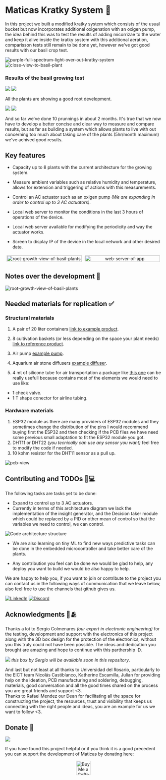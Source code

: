 # Maticas Kratky System 🌱

In this project we built a modified kratky system which consists of the usual bucket but now incorporates additional oxigenation with an oxigen pump, the idea behind this was to test the results of adding micorrizae to the water and keep it alive inside the kratky system with this additional aeration, comparisson tests still remain to be done yet, however we've got good results with our basil crop test.


![purple-full-spectrum-light-over-out-kratky-system](./docs/1.JPG)
![close-view-to-basil-plant](./docs/2.JPG)

### Results of the basil growing test
![](./docs/results-roots-1.jpg)
![](./docs/results-roots-2.jpg)

All the plants are showing a good root development.

![](./docs/results1.jpg)
![](./docs/results2.jpg)

And so far we've done 10 prunnings in about 2 months. It's true that we now have to develop a better concise and clear way to measure and compare results, but as far as building a system which allows plants to live with out concerning too much about taking care of the plants (5hr/month maximum) we've achived good results.

## Key features

- Capacity up to 8 plants with the current architecture for the growing system. 
- Measure ambient variables such as relative humidity and temperature, allows for extension and triggering of actions with this measurements.
- Control an AC actuator such as an oxigen pump _(We are expanding in order to control up to 3 AC actuators)._


- Local web server to monitor the conditions in the last 3 hours of operations of the device.
- Local web server available for modifying the periodicity and way the actuator works.
- Screen to display IP of the device in the local network and other desired data. 


<div style="display: flex; justify-content: center; align-items: center;">
  <div style="flex: 1; text-align: center; padding: 5px; height: auto; width: 45%;">
    <img src="./docs/5.JPG" alt="root-growth-view-of-basil-plants" style="width: 100%; height: auto;">
  </div>
  <div style="flex: 1; text-align: center; padding: 5px; height: auto; width: 45%;">
    <img src="./docs/web-short.gif" alt="web-server-of-app" style="width: 100%; height: auto;">
  </div>
</div>


## Notes over the development 📝
![root-growth-view-of-basil-plants](./docs/6.JPG)



## Needed materials for replication ✅
### Structural materials

1. A pair of 20 liter containers [link to example product](https://articulo.mercadolibre.com.co/MCO-861436425-set-x-10-balde-cunete-20-litros-_JM#position=3&search_layout=stack&type=item&tracking_id=a9eae8bf-e021-4639-ab13-fa13d58bef19).

2. 8 cultivation baskets (or less depending on the space your plant needs) [link to reference product](https://www.amazon.com/Hydroponic-Plastic-Cultivation-Planting-Gardening/dp/B08R8LMF6L/ref=sr_1_2?crid=33OS09TYPPLFV&dib=eyJ2IjoiMSJ9.NfalgvycNBMZZM1CF_ESWtjJ-_G-A7rY25RSB5krQUKKu4zvjQOSep1QU8vNXbIBJZi8SxxX1UX_PGTqu9Y3c_O0HlxBX3RvG88J899UqGv6HMJnEB2_HnzHph0q5utguDc6kE3GUgI9agA3PfEJ_iiaWEtEIZAs9WypR67XA2uo8wHGvai6LVUqicH2mOItq_8Ez5xifLfuTdL25kr9XqGLHVQyb09th7wc6r4y1ZBvvjbuNm3003uHhowcbKyp5Qu8dFGKMpfdHdC23SAWrEkK7mI-vT8sbuXWG8rCJaw.tj7JQEGJlyXKRcYd60H6Gh8BUas8VBsp5r49KVKrqL0&dib_tag=se&keywords=cultivation%2Bbaskets&qid=1711304922&sprefix=cultivation%2Bbaskets%2B%2Caps%2C162&sr=8-2&th=1).

3. Air pump [example pump](https://articulo.mercadolibre.com.co/MCO-828833010-motor-acuario-bomba-aire-oxigenador-pecera-sin-ruido-acuario-_JM#is_advertising=true&position=1&search_layout=stack&type=pad&tracking_id=4d639074-c1e2-48ae-9c66-dc5a935c168f&is_advertising=true&ad_domain=VQCATCORE_LST&ad_position=1&ad_click_id=MjVmMDlmNWUtZmMyNC00NzI5LTg3YzItYTk3ZTJmMmUyZjk0).


4. Aquarium air stone diffusers [example diffuser](https://www.amazon.com/Aquarium-Cylinder-Accessories-Aquariums-Hydroponics/dp/B0B5R4DPP4/ref=sr_1_1?crid=1SMPKYZOVELAB&dib=eyJ2IjoiMSJ9.bYox5_LtqWn6su9Wdz4MGksotg5drfPjVbRpfjfV-7IkkrKw_FJmMDLzeYbfXDuNSDt3veWC0XFa6AAccKDn4vQ9qUUU_1QssylXTpPmLcpmMjAbBRaPriJj0xX9hwzNj1CgQbNfhM-tdzv_dWbigJumpz4xnGMrJDGax5xlCFdexQzCXAT5YXj7lvunnvkJHUjLtX1joVtqP0F6c_U1M5tq5ApRwxZfF3eH2JOzDfbZmkIhMfIV7i76dDQLvMg87O9z_dMmFcrkJMMKWhZCCJYrFKIK8w6_JuF3CszubyE.QtLIYJUgAqKs_8v_JvBkuVRv9JHkySblDV2VH8DHTeQ&dib_tag=se&keywords=piedra+difusora+de+ox%C3%ADgeno&qid=1711305222&sprefix=piedra+difusora+de+oxigeno%2Caps%2C150&sr=8-1).

5. 4 mt of silicone tube for air transportation a package like [this one](https://www.amazon.com/Airline-Tubing-Stones-Control-Connectors/dp/B0858ZSP7K/ref=sr_1_3_sspa?crid=3TNESZ93WISKB&dib=eyJ2IjoiMSJ9.sovKH5NJyHOsVmWs2hz6Ht_xFCxORp2X05G5TDa6q2JQL-1VMc0XH-OhBPIdIPjZ2DMqbKdpTYkqdIbC02VWXG6vzabmX_h4eCJGbAI5AEbuA0WyAUsYs2vwRpNiP3D_Uj2Xd3s59SmZShHrKvqzM49QpDzE4bv0fL98o1GpvlKIro7D_Pzl-cutH3pGB4XjRDQpezad1O4Es-3m8iUo_O30XGFjgO5_aJhEMZxsqeP4P3fVncNYsYNqrbthmLjemEVkY4FUC9LfnoOSpl9v1yswrIK7IoVrgauFSmWxGwA.nyoMq-X0ltysEeeU2XZvxWpWu1KCDNhN9zuVRrFSeos&dib_tag=se&keywords=silicone+aquarium+air+tubing&qid=1711305793&sprefix=aquarium+silicone+tub%2Caps%2C180&sr=8-3-spons&sp_csd=d2lkZ2V0TmFtZT1zcF9hdGY&psc=1) can be really usefull because contains most of the elements we would need to use like:
- 1 check valve.
- 1 T shape conector for airline tubing. 

### Hardware materials

1. ESP32 module as there are many providers of ESP32 modules and they sometimes change the distribution of the pins I would recommend buying first the ESP32 and then checking if the PCB files we have need some previous small adaptation to fit the ESP32 module you got.
2. DHT11 or DHT22 _(you tecnically can use any sensor you want)_ feel free to modify the code if needed.
3. 10 kohm resistor for the DHT11 sensor as a pull up. 


![pcb-view](./docs/animation.gif)

## Contributing and TODOs 🔨💻

The following tasks are tasks yet to be done:

- Expand to control up to 3 AC actuators.
- Currently in terms of this architecture diagram we lack the implementation of the insight generator, and the Decision taker module which could be replaced by a PID or other mean of control so that the variables we need to control, we can control. 

<div style="background-color: white; display: inline-block;">
    <img src="./docs/class-diagram.svg" alt="Code architecture structure">
</div>

- We are also learning on tiny ML to find new ways predictive tasks can be done in the embedded microcontroller and take better care of the plants.

- Any contribution you feel can be done we would be glad to help, any deploy you want to build we would be also happy to help. 

We are happy to help you, if you want to join or contribute to the project you can contact us in the following ways of communication that we leave below, also feel free to use the channels that github gives us.

[![LinkedIn](https://img.shields.io/badge/LinkedIn-%230077B5.svg?logo=linkedin&logoColor=white)](https://www.linkedin.com/in/dave-alsina-computer-science/)
[![Discord](https://img.shields.io/discord/1210731603760775188)](https://discord.gg/XzmdYFN4NF)


## Acknowledgments 🤝🫂

Thanks a lot to Sergio Colmenares _(our expert in electronic engineering)_ for the testing, development and support with the electronics of this project along with the 3D box design for the protection of the electronics, without you this truly could not have been possible. The ideas and dedication you brought are amazing and hope to continue with this parthership :D.

![](./docs/electronics-with-box.jpg)
_this box by Sergio will be available soon in this repository_.

And last but not least at all thanks to Universidad del Rosario, particularly to the EICT team Nicolás Castiblanco, Katherine Escamilla, Julian for providing help on the ideation, PCB manufacturing and soldering, debugging, materials, good conversation and all the good times shared on the process you are great friends and support <3.      
Thanks to Rafael Mendez our Dean for facilitating all the space for constructing the project, the resources, trust and visibility that keeps us connecting with the right people and ideas, you are an example for us we want to follow <3.


## Donate 💸

![](./docs/4.JPG)


If you have found this project helpful or if you think it is a good precedent you can support the development of Maticas by donating here:


<p align="center"><a href='https://www.buymeacoffee.com/DaveAlsina' target='_blank'><img height='35' style='border:0px;height:46px;' src='https://az743702.vo.msecnd.net/cdn/kofi3.png?v=0' border='0' alt='Buy Me a Coffee at ko-fi.com' /></p>